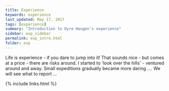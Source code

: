 ```yaml
---
title: Experience
keywords: experience
last_updated: May 17, 2017
tags: [experience]
summary: "Introduction to Dyre Haugen's experience"
sidebar: exp_sidebar
permalink: exp_intro.html
folder: exp
---
```


Life is experience - if you dare to jump into it!
That sounds nice - but comes at a price - there are risks around.
I started to 'look over the hills' - ventured around and away.
Small expeditions gradually became more daring ....
We will see what to report ...

{% include links.html %}

